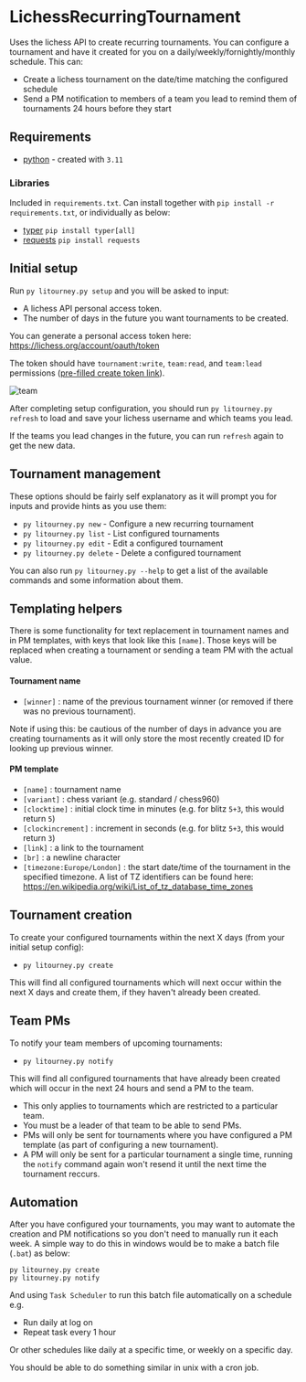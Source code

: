 # LichessRecurringTournament
Uses the lichess API to create recurring tournaments. You can configure a tournament and have it created for you on a daily/weekly/fornightly/monthly schedule. This can:
- Create a lichess tournament on the date/time matching the configured schedule
- Send a PM notification to members of a team you lead to remind them of tournaments 24 hours before they start

## Requirements
- [python](https://www.python.org/) - created with `3.11`

### Libraries
Included in `requirements.txt`. Can install together with `pip install -r requirements.txt`, or individually as below:
- [typer](https://typer.tiangolo.com/) `pip install typer[all]`
- [requests](https://requests.readthedocs.io) `pip install requests`

## Initial setup
Run `py litourney.py setup` and you will be asked to input:
- A lichess API personal access token.
- The number of days in the future you want tournaments to be created.

You can generate a personal access token here: https://lichess.org/account/oauth/token

The token should have `tournament:write`, `team:read`, and `team:lead` permissions ([pre-filled create token link](https://lichess.org/account/oauth/token/create?scopes[]=tournament:write&scopes[]=team:read&scopes[]=team:lead&description=Lichess+Recurring+Tournament+tool)).

![team](https://user-images.githubusercontent.com/25903992/229781768-439d8065-7e9b-41e6-b9fb-d2321cba4bd7.PNG)

After completing setup configuration, you should run `py litourney.py refresh` to load and save your lichess username and which teams you lead.

If the teams you lead changes in the future, you can run `refresh` again to get the new data.

## Tournament management
These options should be fairly self explanatory as it will prompt you for inputs and provide hints as you use them:

- `py litourney.py new` - Configure a new recurring tournament
- `py litourney.py list` - List configured tournaments
- `py litourney.py edit` - Edit a configured tournament
- `py litourney.py delete` - Delete a configured tournament

You can also run `py litourney.py --help` to get a list of the available commands and some information about them.

## Templating helpers
There is some functionality for text replacement in tournament names and in PM templates, with keys that look like this `[name]`. Those keys will be replaced when creating a tournament or sending a team PM with the actual value.

#### Tournament name
- `[winner]` : name of the previous tournament winner (or removed if there was no previous tournament).

Note if using this: be cautious of the number of days in advance you are creating tournaments as it will only store the most recently created ID for looking up previous winner.

#### PM template
- `[name]` : tournament name
- `[variant]` : chess variant (e.g. standard / chess960)
- `[clocktime]` : initial clock time in minutes (e.g. for blitz `5+3`, this would return `5`)
- `[clockincrement]` : increment in seconds (e.g. for blitz `5+3`, this would return `3`)
- `[link]` : a link to the tournament
- `[br]` : a newline character
- `[timezone:Europe/London]` : the start date/time of the tournament in the specified timezone. A list of TZ identifiers can be found here: https://en.wikipedia.org/wiki/List_of_tz_database_time_zones

## Tournament creation
To create your configured tournaments within the next X days (from your initial setup config):
- `py litourney.py create`

This will find all configured tournaments which will next occur within the next X days and create them, if they haven't already been created.

## Team PMs
To notify your team members of upcoming tournaments:
- `py litourney.py notify`

This will find all configured tournaments that have already been created which will occur in the next 24 hours and send a PM to the team.
- This only applies to tournaments which are restricted to a particular team.
- You must be a leader of that team to be able to send PMs.
- PMs will only be sent for tournaments where you have configured a PM template (as part of configuring a new tournament).
- A PM will only be sent for a particular tournament a single time, running the `notify` command again won't resend it until the next time the tournament reccurs.

## Automation
After you have configured your tournaments, you may want to automate the creation and PM notifications so you don't need to manually run it each week. A simple way to do this in windows would be to make a batch file (`.bat`) as below:
```
py litourney.py create
py litourney.py notify
```
And using `Task Scheduler` to run this batch file automatically on a schedule e.g.
- Run daily at log on
- Repeat task every 1 hour

Or other schedules like daily at a specific time, or weekly on a specific day.

You should be able to do something similar in unix with a cron job.
